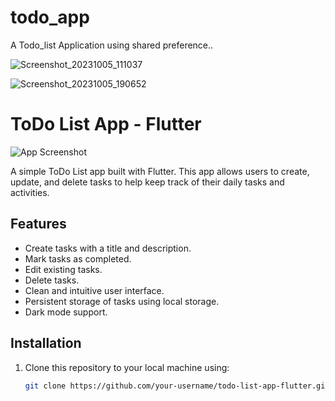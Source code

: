 # todo_app

A Todo_list Application using shared preference..


 

![Screenshot_20231005_111037](https://github.com/Meizzosama/Todo-App/assets/100303780/86622ae6-f27d-4222-9705-e1162a64276e)


![Screenshot_20231005_190652](https://github.com/Meizzosama/Todo-App/assets/100303780/0d16bf66-868c-4ba8-ac96-61013023a4fb)


# ToDo List App - Flutter

![App Screenshot](screenshot.png)

A simple ToDo List app built with Flutter. This app allows users to create, update, and delete tasks to help keep track of their daily tasks and activities.

## Features

- Create tasks with a title and description.
- Mark tasks as completed.
- Edit existing tasks.
- Delete tasks.
- Clean and intuitive user interface.
- Persistent storage of tasks using local storage.
- Dark mode support.

## Installation

1. Clone this repository to your local machine using:

   ```bash
   git clone https://github.com/your-username/todo-list-app-flutter.git

